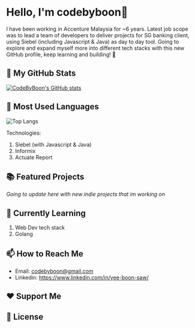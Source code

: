 # Hello, I'm codebyboon👋

I have been working in Accenture Malaysia for ~6 years. Latest job scope was to lead a team of developers to deliver projects for SG banking client, using Siebel (including Javascript & Java) as day to day tool. 
Going to explore and expand myself more into different tech stacks with this new GitHub profile, keep learning and building! 🦾 

## 🚀 My GitHub Stats
[![CodeByBoon's GitHub stats](https://github-readme-stats.vercel.app/api?username=codebyboon&theme=midnight-purple&show_icons=true)](https://github.com/codebyboon/github-readme-stats)

## 🔧 Most Used Languages
![Top Langs](https://github-readme-stats.vercel.app/api/top-langs/?username=codebyboon&size_weight=0.5&count_weight=0.5&langs_count=8)

Technologies:
1. Siebel (with Javascript & Java)
2. Informix
3. Actuate Report

## 📚 Featured Projects

*Going to update here with new indie projects that im working on*

## 🌱 Currently Learning

1. Web Dev tech stack
2. Golang

## 📫 How to Reach Me
- Email: codebyboon@gmail.com
- Linkedin: https://www.linkedin.com/in/yee-boon-saw/

## ❤️ Support Me



## 📝 License


